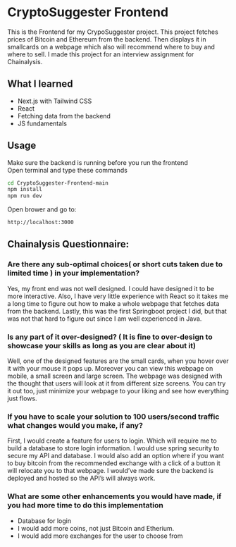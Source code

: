 # CryptoSuggester Frontend

This is the Frontend for my CrypoSuggester project. This project fetches prices of Bitcoin and Ethereum from the backend. Then displays it in smallcards on a webpage which also will recommend where to buy and where to sell. I made this project for an interview assignment for Chainalysis. 

## What I learned
* Next.js with Tailwind CSS
* React
* Fetching data from the backend
* JS fundamentals

## Usage
Make sure the backend is running before you run the frontend\
Open terminal and type these commands
```bash
cd CryptoSuggester-Frontend-main
npm install
npm run dev
```
Open brower and go to:
```bash
http://localhost:3000
```
## Chainalysis Questionnaire:
### Are there any sub-optimal choices( or short cuts taken due to limited time ) in your implementation?
Yes, my front end was not well designed. I could have designed it to be more interactive. Also, I have very little experience with React so it takes me a long time to figure out how to make a whole webpage that fetches data from the backend. Lastly, this was the first Springboot project I did, but that was not that hard to figure out since I am well experienced in Java. 
### Is any part of it over-designed? ( It is fine to over-design to showcase your skills as long as you are clear about it)
Well, one of the designed features are the small cards, when you hover over it with your mouse it pops up. Moreover you can view this webpage on mobile, a small screen and large screen. The webpage was designed with the thought that users will look at it from different size screens. You can try it out too, just minimize your webpage to your liking and see how everything just flows.
### If you have to scale your solution to 100 users/second traffic what changes would you make, if any?
First, I would create a feature for users to login. Which will require me to build a database to store login information. I would use spring security to secure my API and database. I would also add an option where if you want to buy bitcoin from the recommended exchange with a click of a button it will relocate you to that webpage. I would’ve made sure the backend is deployed and hosted so the API’s will always work.
### What are some other enhancements you would have made, if you had more time to do this implementation
* Database for login
* I would add more coins, not just Bitcoin and Etherium.
* I would add more exchanges for the user to choose from

